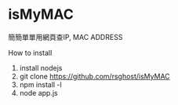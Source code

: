 isMyMAC
=======
簡簡單單用網頁查IP, MAC ADDRESS


How to install

1. install nodejs
2. git clone https://github.com/rsghost/isMyMAC
3. npm install -l
4. node app.js
